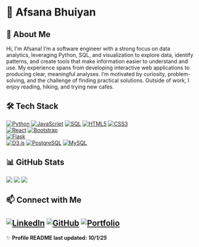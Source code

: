 # 🚀 Afsana Bhuiyan

## 👋 About Me  
Hi, I'm Afsana! I’m a software engineer with a strong focus on data analytics, leveraging Python, SQL, and visualization to explore data, identify patterns, and create tools that make information easier to understand and use. My experience spans from developing interactive web applications to producing clear, meaningful analyses. I’m motivated by curiosity, problem-solving, and the challenge of finding practical solutions. Outside of work, I enjoy reading, hiking, and trying new cafes.

## 🛠 Tech Stack  

[![Python](https://img.shields.io/badge/Python-3776AB?style=for-the-badge&logo=python&logoColor=white)]() 
[![JavaScript](https://img.shields.io/badge/JavaScript-F7DF1E?style=for-the-badge&logo=javascript&logoColor=black)]() 
[![SQL](https://img.shields.io/badge/SQL-CC2927?style=for-the-badge&logo=database&logoColor=white)]() 
[![HTML5](https://img.shields.io/badge/HTML5-E34F26?style=for-the-badge&logo=html5&logoColor=white)]() 
[![CSS3](https://img.shields.io/badge/CSS3-1572B6?style=for-the-badge&logo=css3&logoColor=white)]()   
[![React](https://img.shields.io/badge/React-61DAFB?style=for-the-badge&logo=react&logoColor=black)]() 
[![Bootstrap](https://img.shields.io/badge/Bootstrap-7952B3?style=for-the-badge&logo=bootstrap&logoColor=white)]()  
[![Flask](https://img.shields.io/badge/Flask-000000?style=for-the-badge&logo=flask&logoColor=white)]()  
[![D3.js](https://img.shields.io/badge/D3.js-F9A03C?style=for-the-badge&logo=d3.js&logoColor=white)]() 
[![PostgreSQL](https://img.shields.io/badge/PostgreSQL-316192?style=for-the-badge&logo=postgresql&logoColor=white)]() 
[![MySQL](https://img.shields.io/badge/MySQL-005C84?style=for-the-badge&logo=mysql&logoColor=white)]()  
 

<!--
**⚙️ Tools & Platforms:**  
[![Git](https://img.shields.io/badge/Git-F05032?style=for-the-badge&logo=git&logoColor=white)]() 
[![Linux](https://img.shields.io/badge/Linux-FCC624?style=for-the-badge&logo=linux&logoColor=black)]() 
[![Firebase](https://img.shields.io/badge/Firebase-FFCA28?style=for-the-badge&logo=firebase&logoColor=black)]() 

---
## 📌 Featured Projects  

### ✈️ [JetGenie](https://github.com/afsanab/JetGenie) - AI-powered travel planning app  
- Built using **React, Flask, Groq, Firebase, Google Maps API**  
- Generates smart itineraries & allows drag-and-drop scheduling  

### 📚 [Genre Galaxy](https://github.com/afsanab/GenreGalaxy) - Interactive genre visualization  
- Analyzed **10,000+ books** from Goodreads  
- Used **NetworkX & Python** to generate interactive graphs  

### 😊 [PosiText](https://github.com/afsanab/PosiText) - Sentiment analysis on tweets  
- Developed **Logistic Regression model** for happiness detection  
- Preprocessed **13,847 tweets** using **TF-IDF & NLP techniques**  

### 🏠 [SwiftDorms](https://github.com/yasirACTUALY/SwiftDorms) - Roommate & housing matching platform  
- Designed backend with **MySQL & SQL queries**  
- Developed frontend with **HTML, CSS, JavaScript**  

### 🎬 [MovieMate](https://github.com/afsanab/MovieMate) - Personalized movie recommendation web app  
- Integrated **TMDb API** for real-time movie data  
- Built using **Flask, JavaScript, HTML/CSS**  


---
-->
## 📊 GitHub Stats  
![](http://github-profile-summary-cards.vercel.app/api/cards/profile-details?username=afsanab&theme=aura_dark)
![](http://github-profile-summary-cards.vercel.app/api/cards/stats?username=afsanab&theme=aura_dark)
![](http://github-profile-summary-cards.vercel.app/api/cards/repos-per-language?username=afsanab&theme=aura_dark)




## 📫 Connect with Me  

[![LinkedIn](https://img.shields.io/badge/LinkedIn-blue?style=for-the-badge&logo=linkedin)](https://www.linkedin.com/in/afsanabhuiyan/) 
[![GitHub](https://img.shields.io/badge/GitHub-black?style=for-the-badge&logo=github)](https://github.com/afsanab) 
[![Portfolio](https://img.shields.io/badge/Portfolio-00C4B3?style=for-the-badge)](https://afsanab.github.io/AfsanasPortfolio/)  
---

✨ **Profile README last updated: _10/1/25_**  
